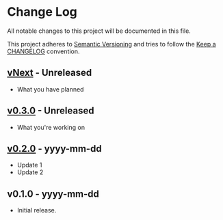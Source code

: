 # Change Log

All notable changes to this project will be documented in this file.

This project adheres to [Semantic Versioning](http://semver.org/) and tries to follow the [Keep a CHANGELOG](http://keepachangelog.com) convention.

## [vNext](https://github.com/suda/tool-bar/compare/v0.5.0...master) - Unreleased

- What you have planned

## [v0.3.0](https://github.com/$$githubAuthor/$$githubTitle/compare/v0.1.0...v0.2.0) - Unreleased

- What you're working on

## [v0.2.0](https://github.com/$$githubAuthor/$$githubTitle/compare/v0.1.0...v0.2.0) - yyyy-mm-dd

- Update 1
- Update 2

## v0.1.0 - yyyy-mm-dd

- Initial release.

